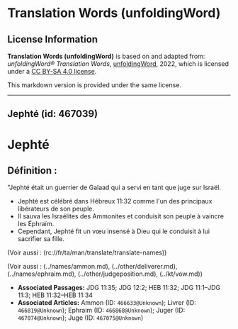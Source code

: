 # Translation Words (unfoldingWord)

## License Information

**Translation Words (unfoldingWord)** is based on and adapted from: _unfoldingWord® Translation Words_, [unfoldingWord](https://unfoldingword.org/utw), 2022, which is licensed under a [CC BY-SA 4.0 license](https://creativecommons.org/licenses/by-sa/4.0/legalcode.en).

This markdown version is provided under the same license.



--------------------------------

## Jephté (id: 467039)

Jephté
======

Définition :
------------

"Jephté était un guerrier de Galaad qui a servi en tant que juge sur Israël.

* Jephté est célébré dans Hébreux 11:32 comme l'un des principaux libérateurs de son peuple.
* Il sauva les Israélites des Ammonites et conduisit son peuple à vaincre les Éphraïm.
* Cependant, Jephté fit un vœu insensé à Dieu qui le conduisit à lui sacrifier sa fille.

(Voir aussi : (rc://fr/ta/man/translate/translate\-names))

(Voir aussi : (../names/ammon.md), (../other/deliverer.md), (../names/ephraim.md), (../other/judgeposition.md), (../kt/vow.md))

* **Associated Passages:** JDG 11:35; JDG 12:2; HEB 11:32; JDG 11:1–JDG 11:3; HEB 11:32–HEB 11:34
* **Associated Articles:** Ammon  (ID: `466633@Unknown`); Livrer (ID: `466819@Unknown`); Ephraim (ID: `466868@Unknown`); Juger (ID: `467074@Unknown`); Juge (ID: `467075@Unknown`)

